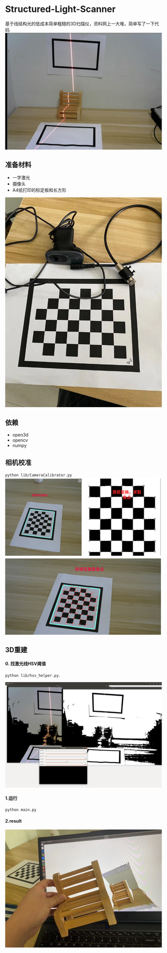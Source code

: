 # Structured-Light-Scanner
基于线结构光的低成本简单粗糙的3D扫描仪，资料网上一大堆，简单写了一下代码
![prepare](./test.jpg)

## 准备材料
* 一字激光
* 摄像头
* A4纸打印的标定板和长方形

![prepare](./imgs/prepare.jpg)

## 依赖
* open3d
* opencv
* numpy

## 相机校准
`python lib/CameraCalibrator.py`
![cameracalibrator](./imgs/cameracalibrator.png)

## 3D重建
#### 0. 找激光线HSV阈值
`python lib/hsv_helper.py`.

![hsv_helper](./imgs/hsv_helper.png)
#### 1.运行
`python main.py`

#### 2.result

![hsv_helper](./imgs/result.jpg)




